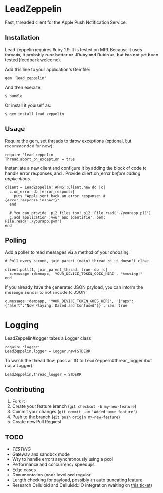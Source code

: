 # LeadZeppelin

Fast, threaded client for the Apple Push Notification Service.

## Installation

Lead Zeppelin requires Ruby 1.9. It is tested on MRI. Because it uses threads, it probably runs better on JRuby and Rubinius, but has not yet been tested (feedback welcome).

Add this line to your application's Gemfile:

    gem 'lead_zeppelin'

And then execute:

    $ bundle

Or install it yourself as:

    $ gem install lead_zeppelin

## Usage

Require the gem, set threads to throw exceptions (optional, but recommended for now):

    require 'lead_zeppelin'
    Thread.abort_on_exception = true
    
Instantiate a new client and configure it by adding the block of code to handle error responses, and . Provide client.on\_error _before adding applications_.

    client = LeadZeppelin::APNS::Client.new do |c|
      c.on_error do |error_response|
        puts "Apple sent back an error response: #{error_response.inspect}"
      end
      
      # You can provide .p12 files too! p12: File.read('./yourapp.p12')
      c.add_application :your_app_identifier, pem: File.read('./yourapp.pem')
    end

## Polling

Add a poller to read messages via a method of your choosing:

    # Poll every second, join parent (main) thread so it doesn't close
    
    client.poll(1, join_parent_thread: true) do |c|
      c.message :demoapp, 'YOUR_DEVICE_TOKEN_GOES_HERE', "testing!"
    end

If you already have the generated JSON payload, you can inform the message sender to not encode to JSON:

    c.message :demoapp, 'YOUR_DEVICE_TOKEN_GOES_HERE', '{"aps":{"alert":"Now Playing: Dazed and Confused"}}', raw: true

# Logging

LeadZeppelin#logger takes a Logger class:

    require 'logger'
    LeadZeppelin.logger = Logger.new(STDERR)

To watch the thread flow, pass an IO to LeadZeppelin#thread_logger (but not a Logger):

    LeadZeppelin.thread_logger = STDERR

## Contributing

1. Fork it
2. Create your feature branch (`git checkout -b my-new-feature`)
3. Commit your changes (`git commit -am 'Added some feature'`)
4. Push to the branch (`git push origin my-new-feature`)
5. Create new Pull Request

## TODO

* *TESTING*
* Gateway and sandbox mode
* Way to handle errors asynchronously using a pool
* Performance and concurrency speedups
* Edge cases
* Documentation (code level and regular)
* Length checking for payload, possibly an auto truncating feature
* Research Celluloid and Celluloid::IO integration (waiting on [this ticket](https://github.com/celluloid/celluloid-io/pull/11))